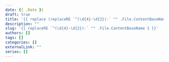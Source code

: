 ```yaml
--- 
date: {{ .Date }}
draft: true
title: '{{ replace (replaceRE `^(\d{4}-\d{2})-` "" .File.ContentBaseName 1) "-" " " | title }}'
description: ""
slug: '{{ replaceRE `^(\d{4}-\d{2})-` "" .File.ContentBaseName 1 }}'
authors: []
tags: []
categories: []
externalLink: ""
series: []
---
```

